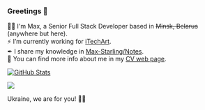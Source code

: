 ### Greetings 👋

🧙‍♂️ I'm Max, a Senior Full Stack Developer based in ~~Minsk, Belarus~~ (anywhere but here).  
⚡ I’m currently working for [iTechArt](https://www.itechart.com/).  
✒ I share my knowledge in [Max-Starling/Notes](https://github.com/Max-Starling/Notes).  
🔭 You can find more info about me in my [CV web page](https://max-starling-cv.web.app/).  

[![GitHub Stats](https://github-readme-stats.vercel.app/api?username=Max-Starling&show_icons=true&include_all_commits=true&count_private=true&theme=discord_old_blurple&hide=contribs&custom_title=Max-Starling%27s%20GitHub%20Stats)](https://github.com/Max-Starling)

<a href="http://www.github.com/Max-Starling"><img src="https://github-readme-streak-stats.herokuapp.com/?user=Max-Starling&stroke=ffffff&background=2c2f33&ring=677bbf&fire=677bbf&currStreakNum=ffffff&currStreakLabel=677bbf&sideNums=ffffff&sideLabels=ffffff&dates=ffffff&hide_border=true" /></a>

Ukraine, we are for you! 💙💛

<!-- [![Top Langs](https://github-readme-stats.vercel.app/api/top-langs/?username=Max-Starling&layout=compact)](https://github.com/anuraghazra/github-readme-stats) -->

<!--  and my experience, my skills -->
<!-- 👯 Open for contributing. -->
<!--
**Max-Starling/Max-Starling** is a ✨ _special_ ✨ repository because its `README.md` (this file) appears on your GitHub profile.

Here are some ideas to get you started:

- 🔭 I’m currently working on ...
- 🌱 I’m currently learning ...
- 👯 I’m looking to collaborate on ...
- 🤔 I’m looking for help with ...
- 💬 Ask me about ...
- 📫 How to reach me: ...
- 😄 Pronouns: ...
- ⚡ Fun fact: ...
-->


